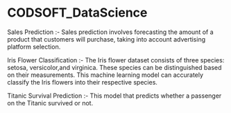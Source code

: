 # CODSOFT_DataScience

Sales Prediction :- 
Sales prediction involves forecasting the amount of a product that customers will purchase, taking into account advertising platform selection.

Iris Flower Classification :- 
The Iris flower dataset consists of three species: setosa, versicolor,and virginica. These species can be distinguished based on their measurements. This machine learning model can accurately classify the Iris flowers into their respective species.

Titanic Survival Prediction :- 
This model that predicts whether a passenger on the Titanic survived or not.
